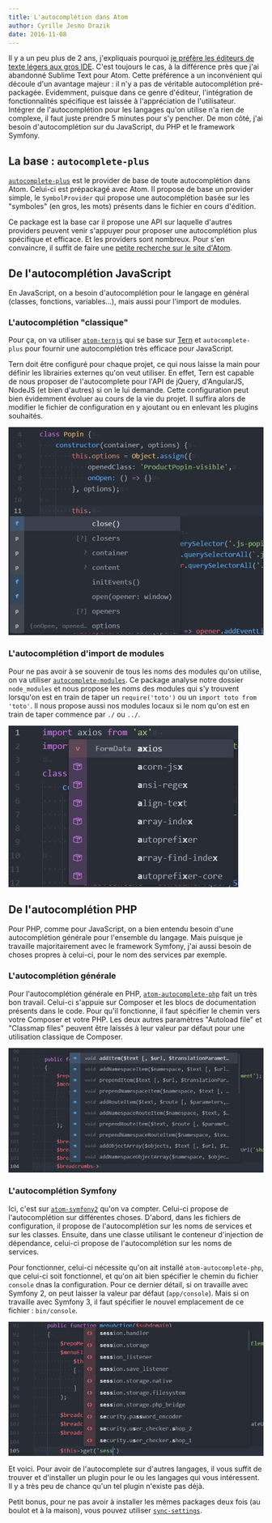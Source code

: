 ```yaml
---
title: L'autocomplétion dans Atom
author: Cyrille Jesmo Drazik
date: 2016-11-08
---
```


Il y a un peu plus de 2 ans, j'expliquais pourquoi
[je préfère les éditeurs de texte légers aux gros IDE](/articles/sublime-text-ide-a-la-carte/).
C'est toujours le cas, à la différence près que j'ai abandonné Sublime Text pour
Atom. Cette préférence a un inconvénient qui découle d'un avantage majeur : il
n'y a pas de véritable autocomplétion pré-packagée. Evidemment, puisque dans ce
genre d'éditeur, l'intégration de fonctionnalités spécifique est laissée à
l'appréciation de l'utilisateur. Intégrer de l'autocomplétion pour les langages
qu'on utilise n'a rien de complexe, il faut juste prendre 5 minutes pour s'y
pencher. De mon côté, j'ai besoin d'autocomplétion sur du JavaScript, du PHP et
le framework Symfony.

## La base : `autocomplete-plus`

[`autocomplete-plus`](https://atom.io/packages/autocomplete-plus) est le
provider de base de toute autocomplétion dans Atom. Celui-ci est prépackagé
avec Atom. Il propose de base un provider simple, le `SymbolProvider` qui
propose une autocomplétion basée sur les "symboles" (en gros, les mots) présents
dans le fichier en cours d'édition.

Ce package est la base car il propose une API sur laquelle d'autres providers
peuvent venir s'appuyer pour proposer une autocomplétion plus spécifique et
efficace. Et les providers sont nombreux. Pour s'en convaincre, il suffit de
faire une [petite recherche sur le site d'Atom](https://atom.io/packages/search?utf8=%E2%9C%93&q=autocomplete).

## De l'autocomplétion JavaScript

En JavaScript, on a besoin d'autocomplétion pour le langage en général (classes,
fonctions, variables...), mais aussi pour l'import de modules.

### L'autocomplétion "classique"

Pour ça, on va utiliser [`atom-ternjs`](https://atom.io/packages/atom-ternjs)
qui se base sur [Tern](https://github.com/ternjs/tern) et `autocomplete-plus`
pour fournir une autocomplétion très efficace pour JavaScript.

Tern doit être configuré pour chaque projet, ce qui nous laisse la main pour
définir les librairies externes qu'on veut utiliser. En effet, Tern est capable
de nous proposer de l'autocomplete pour l'API de jQuery, d'AngularJS, NodeJS (et
bien d'autres) si on le lui demande. Cette configuration peut bien évidemment
évoluer au cours de la vie du projet. Il suffira alors de modifier le fichier
de configuration en y ajoutant ou en enlevant les plugins souhaités.

![Autocomplétion dans une classe JavaScript](images/atom-ternjs-example.jpg)

### L'autocomplétion d'import de modules

Pour ne pas avoir à se souvenir de tous les noms des modules qu'on utilise, on
va utiliser
[`autocomplete-modules`](https://atom.io/packages/autocomplete-modules). Ce
package analyse notre dossier `node_modules` et nous propose les noms des
modules qui s'y trouvent lorsqu'on est en train de taper un `require('toto')` ou
un `import toto from 'toto'`. Il nous propose aussi nos modules locaux si le nom
qu'on est en train de taper commence par `./` ou `../`.

![Autocomplétion d'import de modules](images/autocomplete-modules-example.jpg)

## De l'autocomplétion PHP

Pour PHP, comme pour JavaScript, on a bien entendu besoin d'une autocomplétion
générale pour l'ensemble du langage. Mais puisque je travaille majoritairement
avec le framework Symfony, j'ai aussi besoin de choses propres à celui-ci, pour
le nom des services par exemple.

### L'autocomplétion générale

Pour l'autocomplétion générale en PHP, [`atom-autocomplete-php`](https://atom.io/packages/atom-autocomplete-php)
fait un très bon travail. Celui-ci s'appuie sur Composer et les blocs de
documentation présents dans le code. Pour qu'il fonctionne, il faut spécifier le
chemin vers votre Composer et votre PHP. Les deux autres paramètres
"Autoload file" et "Classmap files" peuvent être laissés à leur valeur par
défaut pour une utilisation classique de Composer.

![Autocomplétion PHP](images/atom-autocomplete-php-example.jpg)

### L'autocomplétion Symfony

Ici, c'est sur [`atom-symfony2`](https://atom.io/packages/atom-symfony2) qu'on
va compter. Celui-ci propose de l'autocomplétion sur différentes choses.
D'abord, dans les fichiers de configuration, il propose de l'autocomplétion sur
les noms de services et sur les classes. Ensuite, dans une classe utilisant le
conteneur d'injection de dépendance, celui-ci propose de l'autocomplétion sur
les noms de services.

Pour fonctionner, celui-ci nécessite qu'on ait installé `atom-autocomplete-php`,
que celui-ci soit fonctionnel, et qu'on ait bien spécifier le chemin du fichier
`console` dnas la configuration. Pour ce dernier détail, si on travaille avec
Symfony 2, on peut laisser la valeur par défaut (`app/console`). Mais si on
travaille avec Symfony 3, il faut spécifier le nouvel emplacement de ce
fichier : `bin/console`.

![Autocomplétion de services dans un contrôleur Symfony](images/atom-symfony2-example.jpg)

Et voici. Pour avoir de
l'autocomplete sur d'autres langages, il vous suffit de trouver et d'installer
un plugin pour le ou les langages qui vous intéressent. Il y a très peu de
chance qu'un tel plugin n'existe pas déjà.

Petit bonus, pour ne pas avoir à installer les mêmes packages deux
fois (au boulot et à la maison), vous pouvez utiliser
[`sync-settings`](https://atom.io/packages/sync-settings).
